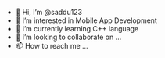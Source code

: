 - 👋 Hi, I’m @saddu123
- 👀 I’m interested in Mobile App Development
- 🌱 I’m currently learning C++ language
- 💞️ I’m looking to collaborate on ...
- 📫 How to reach me ...

<!---
saddu123 is a ✨ special ✨ repository because its `README.md` (this file) appears on your GitHub profile.
You can click the Preview link to take a look at your changes.
--->

